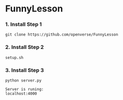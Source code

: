 # FunnyLesson
### 1. Install Step 1
    git clone https://github.com/openverse/FunnyLesson
### 2. Install Step 2
    setup.sh    
### 3. Install Step 3
    python server.py
    
    Server is runing:
    localhost:4000
